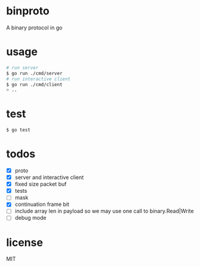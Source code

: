 # binproto
A binary protocol in go

# usage
```bash
# run server
$ go run ./cmd/server
# run interactive client
$ go run ./cmd/client
> ..
```

# test
```bash
$ go test
```

# todos
- [x] proto
- [x] server and interactive client
- [x] fixed size packet buf
- [x] tests
- [ ] mask
- [x] continuation frame bit
- [ ] include array len in payload so we may use one call to binary.Read|Write
- [ ] debug mode

# license
MIT

